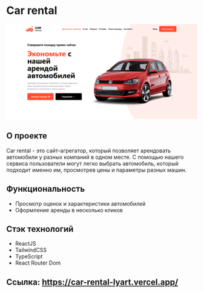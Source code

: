 # Car rental

![Car rental homepage](./src/assets/CarRental.png)

## О проекте

Car rental - это сайт-агрегатор, который позволяет арендовать автомобили у разных компаний в одном месте. С помощью нашего сервиса пользователи могут легко выбрать автомобиль, который подходит именно им, просмотрев цены и параметры разных машин.

## Функциональность

-   Просмотр оценок и характеристики автомобилей
-   Оформление аренды в несколько кликов

## Стэк технологий

-   ReactJS
-   TailwindCSS
-   TypeScript
-   React Router Dom

## Ссылка: https://car-rental-lyart.vercel.app/
